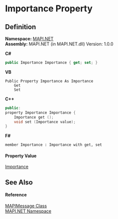 # Importance Property




## Definition
**Namespace:** <a href="5bef4637-66f8-16d4-e5f4-4d0da57a1538.md">MAPI.NET</a>  
**Assembly:** MAPI.NET (in MAPI.NET.dll) Version: 1.0.0

**C#**
``` C#
public Importance Importance { get; set; }
```
**VB**
``` VB
Public Property Importance As Importance
	Get
	Set
```
**C++**
``` C++
public:
property Importance Importance {
	Importance get ();
	void set (Importance value);
}
```
**F#**
``` F#
member Importance : Importance with get, set
```



#### Property Value
<a href="dd17ca09-28c9-081a-d0ae-952c371256eb.md">Importance</a>

## See Also


#### Reference
<a href="29b8d96c-1ec2-828d-35a5-fae12d8802c8.md">MAPIMessage Class</a>  
<a href="5bef4637-66f8-16d4-e5f4-4d0da57a1538.md">MAPI.NET Namespace</a>  
